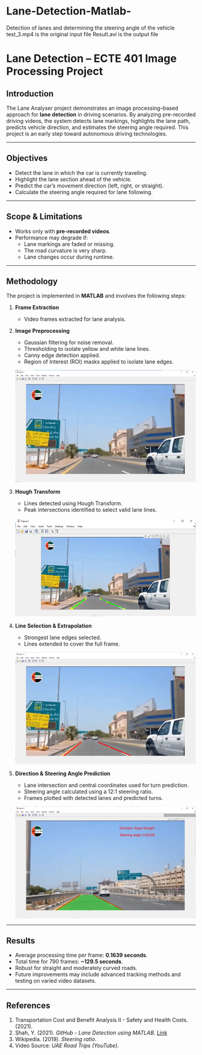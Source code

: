 # Lane-Detection-Matlab-
Detection of lanes and determining the steering angle of the vehicle
test_3.mp4 is the original input file
Result.avi is the output file

# Lane Detection – ECTE 401 Image Processing Project

##  Introduction  
The Lane Analyser project demonstrates an image processing–based approach for **lane detection** in driving scenarios. By analyzing pre-recorded driving videos, the system detects lane markings, highlights the lane path, predicts vehicle direction, and estimates the steering angle required. This project is an early step toward autonomous driving technologies.

---

## Objectives  
- Detect the lane in which the car is currently traveling.  
- Highlight the lane section ahead of the vehicle.  
- Predict the car’s movement direction (left, right, or straight).  
- Calculate the steering angle required for lane following.  

---

##  Scope & Limitations  
- Works only with **pre-recorded videos**.  
- Performance may degrade if:  
  - Lane markings are faded or missing.  
  - The road curvature is very sharp.  
  - Lane changes occur during runtime.  

---

##  Methodology  
The project is implemented in **MATLAB** and involves the following steps:  

1. **Frame Extraction**  
   - Video frames extracted for lane analysis.  

2. **Image Preprocessing**  
   - Gaussian filtering for noise removal.  
   - Thresholding to isolate yellow and white lane lines.  
   - Canny edge detection applied.  
   - Region of Interest (ROI) masks applied to isolate lane edges.  

   ![Preprocessing Example](images/gaussian_filtered.png)

3. **Hough Transform**  
   - Lines detected using Hough Transform.  
   - Peak intersections identified to select valid lane lines.  

   ![Hough Lines](images/hough_lines.png)

4. **Line Selection & Extrapolation**  
   - Strongest lane edges selected.  
   - Lines extended to cover the full frame.  

   ![Extrapolated Lines](images/extrapolated_lines.png)

5. **Direction & Steering Angle Prediction**  
   - Lane intersection and central coordinates used for turn prediction.  
   - Steering angle calculated using a 12:1 steering ratio.  
   - Frames plotted with detected lanes and predicted turns.  

   ![Final Lane Detection](images/final_detection.png)

---

##  Results  
- Average processing time per frame: **0.1639 seconds**.  
- Total time for 790 frames: **~129.5 seconds**.  
- Robust for straight and moderately curved roads.  
- Future improvements may include advanced tracking methods and testing on varied video datasets.  

---

##  References  
1. Transportation Cost and Benefit Analysis II - Safety and Health Costs. (2021).  
2. Shah, Y. (2021). *GitHub - Lane Detection using MATLAB*. [Link](https://github.com/ysshah95/Lane-Detection-using-MATLAB)  
3. Wikipedia. (2019). *Steering ratio*.  
4. Video Source: *UAE Road Trips (YouTube)*.  


